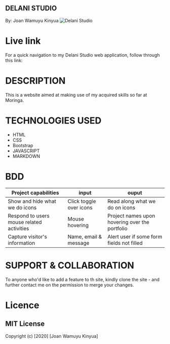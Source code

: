 ## DELANI STUDIO
By: Joan Wamuyu Kinyua
![Delani Studio](../Images/Readme.png)

# Live link
For a quick navigation to my Delani Studio web application, follow through this link: 

# DESCRIPTION 

This is a website aimed at making use of my acquired skills so far at Moringa.

# TECHNOLOGIES USED

- HTML
- CSS
- Bootstrap
- JAVASCRIPT
- MARKDOWN

# BDD

Project capabilities                           |         input                           | ouput
-----------------------------------------------|-----------------------------------------|-------------------------------------------------
Show and hide what we do icons                 |       Click toggle over icons           |   Read along what we do on icons
Respond to users mouse related activities      |       Mouse hovering                    |   Project names upon hovering over the portfolio
Capture visitor's information                  |       Name, email & message             |   Alert user if some form fields not filled


# SUPPORT & COLLABORATION

To anyone who'd like to add a feature to th site, kindly clone the site -  and further contact me on the permission to merge your changes.

# Licence
## MIT License

Copyright (c) [2020] [Joan Wamuyu Kinyua]

